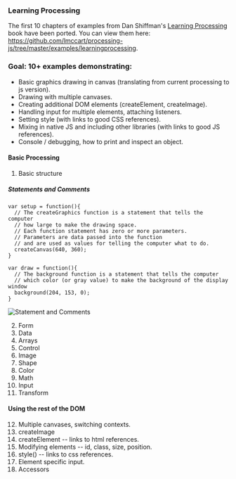 ### Learning Processing ###
The first 10 chapters of examples from Dan Shiffman's [Learning Processing](http://www.learningprocessing.com/examples/) book have been ported. You can view them here: https://github.com/lmccart/processing-js/tree/master/examples/learningprocessing.

### Goal: 10+ examples demonstrating:
+ Basic graphics drawing in canvas (translating from current processing to js version).
+ Drawing with multiple canvases.
+ Creating additional DOM elements (createElement, createImage).
+ Handling input for multiple elements, attaching listeners.
+ Setting style (with links to good CSS references).
+ Mixing in native JS and including other libraries (with links to good JS references).
+ Console / debugging, how to print and inspect an object.


#### Basic Processing
1. Basic structure

##### Statements and Comments

    var setup = function(){
      // The createGraphics function is a statement that tells the computer 
      // how large to make the drawing space.
      // Each function statement has zero or more parameters. 
      // Parameters are data passed into the function
      // and are used as values for telling the computer what to do.
      createCanvas(640, 360);
    }

    var draw = function(){
      // The background function is a statement that tells the computer
      // which color (or gray value) to make the background of the display window 
      background(204, 153, 0);
    }

![Statement and Comments](http://i.imgur.com/x1evK7y.png)



2. Form
3. Data
4. Arrays
5. Control
6. Image
7. Shape
8. Color
9. Math
10. Input
11. Transform

#### Using the rest of the DOM
12. Multiple canvases, switching contexts.
13. createImage
14. createElement -- links to html references.
15. Modifying elements -- id, class, size, position.
16. style() -- links to css references.
17. Element specific input.
18. Accessors